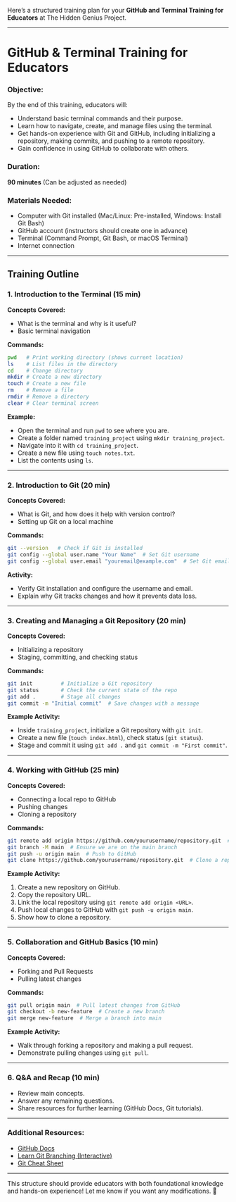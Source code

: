 Here’s a structured training plan for your **GitHub and Terminal Training for Educators** at The Hidden Genius Project.  

---

# **GitHub & Terminal Training for Educators**  
### **Objective:**  
By the end of this training, educators will:  
- Understand basic terminal commands and their purpose.  
- Learn how to navigate, create, and manage files using the terminal.  
- Get hands-on experience with Git and GitHub, including initializing a repository, making commits, and pushing to a remote repository.  
- Gain confidence in using GitHub to collaborate with others.  

### **Duration:**  
**90 minutes** (Can be adjusted as needed)  

### **Materials Needed:**  
- Computer with Git installed (Mac/Linux: Pre-installed, Windows: Install Git Bash)  
- GitHub account (instructors should create one in advance)  
- Terminal (Command Prompt, Git Bash, or macOS Terminal)  
- Internet connection  

---

## **Training Outline**  

### **1. Introduction to the Terminal (15 min)**  
**Concepts Covered:**  
- What is the terminal and why is it useful?  
- Basic terminal navigation  

**Commands:**  
```bash
pwd   # Print working directory (shows current location)
ls    # List files in the directory
cd    # Change directory
mkdir # Create a new directory
touch # Create a new file
rm    # Remove a file
rmdir # Remove a directory
clear # Clear terminal screen
```

**Example:**  
- Open the terminal and run `pwd` to see where you are.  
- Create a folder named `training_project` using `mkdir training_project`.  
- Navigate into it with `cd training_project`.  
- Create a new file using `touch notes.txt`.  
- List the contents using `ls`.  

---

### **2. Introduction to Git (20 min)**  
**Concepts Covered:**  
- What is Git, and how does it help with version control?  
- Setting up Git on a local machine  

**Commands:**  
```bash
git --version   # Check if Git is installed
git config --global user.name "Your Name"  # Set Git username
git config --global user.email "youremail@example.com"  # Set Git email
```

**Activity:**  
- Verify Git installation and configure the username and email.  
- Explain why Git tracks changes and how it prevents data loss.  

---

### **3. Creating and Managing a Git Repository (20 min)**  
**Concepts Covered:**  
- Initializing a repository  
- Staging, committing, and checking status  

**Commands:**  
```bash
git init         # Initialize a Git repository
git status       # Check the current state of the repo
git add .        # Stage all changes
git commit -m "Initial commit"  # Save changes with a message
```

**Example Activity:**  
- Inside `training_project`, initialize a Git repository with `git init`.  
- Create a new file (`touch index.html`), check status (`git status`).  
- Stage and commit it using `git add .` and `git commit -m "First commit"`.  

---

### **4. Working with GitHub (25 min)**  
**Concepts Covered:**  
- Connecting a local repo to GitHub  
- Pushing changes  
- Cloning a repository  

**Commands:**  
```bash
git remote add origin https://github.com/yourusername/repository.git  # Link to GitHub repo
git branch -M main  # Ensure we are on the main branch
git push -u origin main  # Push to GitHub
git clone https://github.com/yourusername/repository.git  # Clone a repo
```

**Example Activity:**  
1. Create a new repository on GitHub.  
2. Copy the repository URL.  
3. Link the local repository using `git remote add origin <URL>`.  
4. Push local changes to GitHub with `git push -u origin main`.  
5. Show how to clone a repository.  

---

### **5. Collaboration and GitHub Basics (10 min)**  
**Concepts Covered:**  
- Forking and Pull Requests  
- Pulling latest changes  

**Commands:**  
```bash
git pull origin main  # Pull latest changes from GitHub
git checkout -b new-feature  # Create a new branch
git merge new-feature  # Merge a branch into main
```

**Example Activity:**  
- Walk through forking a repository and making a pull request.  
- Demonstrate pulling changes using `git pull`.  

---

### **6. Q&A and Recap (10 min)**  
- Review main concepts.  
- Answer any remaining questions.  
- Share resources for further learning (GitHub Docs, Git tutorials).  

---

### **Additional Resources:**  
- [GitHub Docs](https://docs.github.com/)  
- [Learn Git Branching (Interactive)](https://learngitbranching.js.org/)  
- [Git Cheat Sheet](https://education.github.com/git-cheat-sheet-education.pdf)  

---

This structure should provide educators with both foundational knowledge and hands-on experience! Let me know if you want any modifications. 🚀